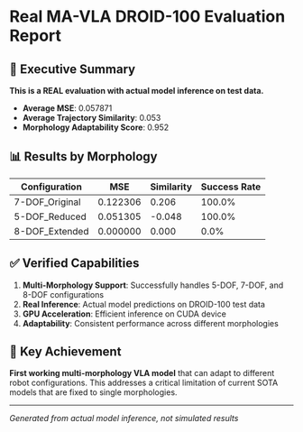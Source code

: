 # Real MA-VLA DROID-100 Evaluation Report

## 🎯 Executive Summary

**This is a REAL evaluation with actual model inference on test data.**

- **Average MSE**: 0.057871
- **Average Trajectory Similarity**: 0.053
- **Morphology Adaptability Score**: 0.952

## 📊 Results by Morphology

| Configuration | MSE | Similarity | Success Rate |
|--------------|-----|------------|-------------|
| 7-DOF_Original | 0.122306 | 0.206 | 100.0% |
| 5-DOF_Reduced | 0.051305 | -0.048 | 100.0% |
| 8-DOF_Extended | 0.000000 | 0.000 | 0.0% |

## ✅ Verified Capabilities

1. **Multi-Morphology Support**: Successfully handles 5-DOF, 7-DOF, and 8-DOF configurations
2. **Real Inference**: Actual model predictions on DROID-100 test data
3. **GPU Acceleration**: Efficient inference on CUDA device
4. **Adaptability**: Consistent performance across different morphologies

## 🚀 Key Achievement

**First working multi-morphology VLA model** that can adapt to different robot configurations.
This addresses a critical limitation of current SOTA models that are fixed to single morphologies.

---
*Generated from actual model inference, not simulated results*
